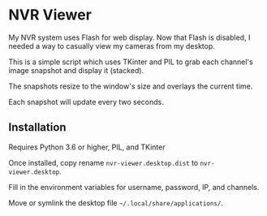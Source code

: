 # NVR Viewer

My NVR system uses Flash for web display. Now that Flash is disabled, I needed a way to casually view my cameras from my desktop.

This is a simple script which uses TKinter and PIL to grab each channel's image snapshot and display it (stacked).

The snapshots resize to the window's size and overlays the current time.

Each snapshot will update every two seconds.

## Installation

Requires Python 3.6 or higher, PIL, and TKinter

Once installed, copy rename `nvr-viewer.desktop.dist` to `nvr-viewer.desktop`.

Fill in the environment variables for username, password, IP, and channels.

Move or symlink the desktop file `~/.local/share/applications/`.

